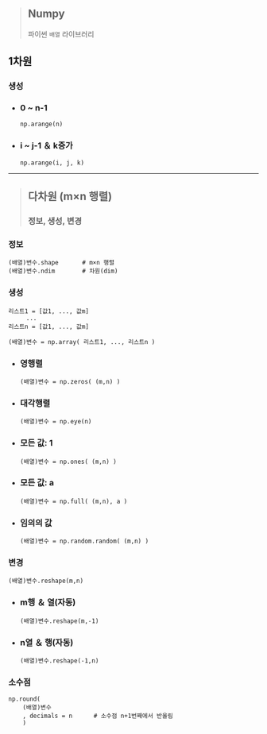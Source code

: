 >## Numpy
>파이썬 ``배열`` 라이브러리

## 1차원
### 생성
+ ### 0 ~ n-1 
    ```
    np.arange(n)
    ```
+ ### i ~ j-1 ＆ k증가 
    ```
    np.arange(i, j, k)
    ```

---
>## 다차원 (m×n 행렬)
>### 정보, 생성, 변경

### 정보
```
(배열)변수.shape　　　　# m×n 행렬
(배열)변수.ndim　　　　 # 차원(dim)
```

### 생성
```
리스트1 = [값1, ..., 값m]
     ...
리스트n = [값1, ..., 값m]

(배열)변수 = np.array( 리스트1, ..., 리스트n )
```
+ ### 영행렬
    ```
    (배열)변수 = np.zeros( (m,n) )
    ```
+ ### 대각행렬
    ```
    (배열)변수 = np.eye(n)
    ```
+ ### 모든 값: 1 
    ```
    (배열)변수 = np.ones( (m,n) )
    ```
+ ### 모든 값: a 
    ```
    (배열)변수 = np.full( (m,n), a )
    ```
+ ### 임의의 값
    ```
    (배열)변수 = np.random.random( (m,n) )
    ```

### 변경
```angular2html
(배열)변수.reshape(m,n)
```
+ ### m행 ＆ 열(자동)
    ```angular2html
    (배열)변수.reshape(m,-1)
    ```
+ ### n열 ＆ 행(자동)
    ```angular2html
    (배열)변수.reshape(-1,n)
    ```
  
### 소수점
```
np.round( 
    (배열)변수
    , decimals = n      # 소수점 n+1번째에서 반올림 
    )
```
